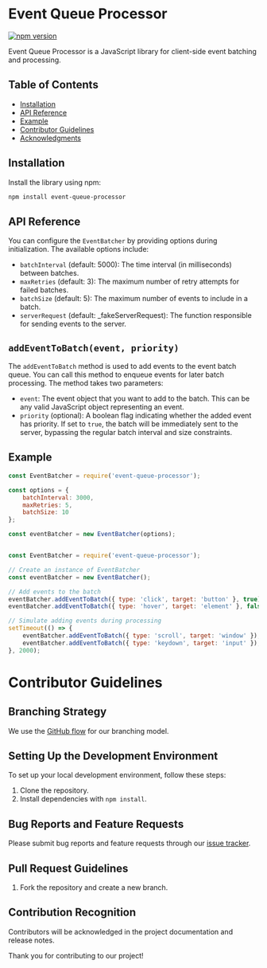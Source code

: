 # Event Queue Processor

[![npm version](https://badge.fury.io/js/event-queue-processor.svg)](https://badge.fury.io/js/event-queue-processor)

Event Queue Processor is a JavaScript library for client-side event batching and processing.

## Table of Contents

- [Installation](#installation)
- [API Reference](#api-reference)
- [Example](#Example)
- [Contributor Guidelines](#contributor-guidelines)
- [Acknowledgments](#acknowledgments)

## Installation

Install the library using npm:

```bash
npm install event-queue-processor
```

## API Reference

You can configure the `EventBatcher` by providing options during initialization. The available options include:

- `batchInterval` (default: 5000): The time interval (in milliseconds) between batches.
- `maxRetries` (default: 3): The maximum number of retry attempts for failed batches.
- `batchSize` (default: 5): The maximum number of events to include in a batch.
- `serverRequest` (default: _fakeServerRequest): The function responsible for sending events to the server.

## `addEventToBatch(event, priority)`

The `addEventToBatch` method is used to add events to the event batch queue. You can call this method to enqueue events for later batch processing. The method takes two parameters:

- `event`: The event object that you want to add to the batch. This can be any valid JavaScript object representing an event.
- `priority` (optional): A boolean flag indicating whether the added event has priority. If set to `true`, the batch will be immediately sent to the server, bypassing the regular batch interval and size constraints.

## Example

```javascript
const EventBatcher = require('event-queue-processor');

const options = {
    batchInterval: 3000,
    maxRetries: 5,
    batchSize: 10
};

const eventBatcher = new EventBatcher(options);


const EventBatcher = require('event-queue-processor');

// Create an instance of EventBatcher
const eventBatcher = new EventBatcher();

// Add events to the batch
eventBatcher.addEventToBatch({ type: 'click', target: 'button' }, true);
eventBatcher.addEventToBatch({ type: 'hover', target: 'element' }, false);

// Simulate adding events during processing
setTimeout(() => {
    eventBatcher.addEventToBatch({ type: 'scroll', target: 'window' });
    eventBatcher.addEventToBatch({ type: 'keydown', target: 'input' });
}, 2000);
```

# Contributor Guidelines

## Branching Strategy

We use the [GitHub flow](https://guides.github.com/introduction/flow/) for our branching model.

## Setting Up the Development Environment

To set up your local development environment, follow these steps:

1. Clone the repository.
2. Install dependencies with `npm install`.


## Bug Reports and Feature Requests

Please submit bug reports and feature requests through our [issue tracker](https://github.com/jbbpatel95/event-queue-processor/issues).

## Pull Request Guidelines

1. Fork the repository and create a new branch.


## Contribution Recognition

Contributors will be acknowledged in the project documentation and release notes.

Thank you for contributing to our project!
